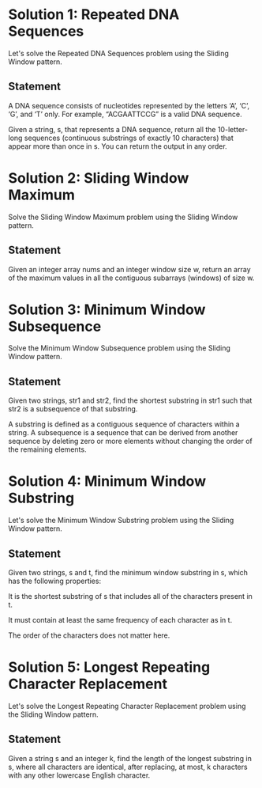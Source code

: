 # Solution 1: Repeated DNA Sequences
Let's solve the Repeated DNA Sequences problem using the Sliding Window pattern.

## Statement
A DNA sequence consists of nucleotides represented by the letters ‘A’, ‘C’, ‘G’, and ‘T’ only. For example, “ACGAATTCCG” is a valid DNA sequence.

Given a string, s, that represents a DNA sequence, return all the 10-letter-long sequences (continuous substrings of exactly 10 characters) that appear more than once in s. You can return the output in any order.
# Solution 2: Sliding Window Maximum

Solve the Sliding Window Maximum problem using the Sliding Window pattern.

## Statement

Given an integer array nums and an integer window size w, return an array of the maximum values in all the contiguous subarrays (windows) of size w.
# Solution 3: Minimum Window Subsequence
Solve the Minimum Window Subsequence problem using the Sliding Window pattern.

## Statement
Given two strings, str1 and str2, find the shortest substring in str1 such that str2 is a subsequence of that substring.

A substring is defined as a contiguous sequence of characters within a string. A subsequence is a sequence that can be derived from another sequence by deleting zero or more elements without changing the order of the remaining elements.

# Solution 4: Minimum Window Substring
Let's solve the Minimum Window Substring problem using the Sliding Window pattern.

## Statement
Given two strings, s and t, find the minimum window substring in s, which has the following properties:

It is the shortest substring of s that includes all of the characters present in t.

It must contain at least the same frequency of each character as in t.

The order of the characters does not matter here.

# Solution 5: Longest Repeating Character Replacement
Let's solve the Longest Repeating Character Replacement problem using the Sliding Window pattern.

## Statement
Given a string s and an integer k, find the length of the longest substring in s, where all characters are identical, after replacing, at most, k characters with any other lowercase English character.
